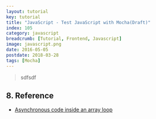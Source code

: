 ```yaml
---
layout: tutorial
key: tutorial
title: "JavaScript - Test JavaScript with Mocha(Draft)"
index: 105
category: javascript
breadcrumb: [Tutorial, Frontend, Javascript]
image: javascript.png
date: 2016-05-05
postdate: 2018-03-28
tags: [Mocha]
---
```


> sdfsdf



## 8. Reference
* [Asynchronous code inside an array loop](https://codeburst.io/asynchronous-code-inside-an-array-loop-c5d704006c99)
